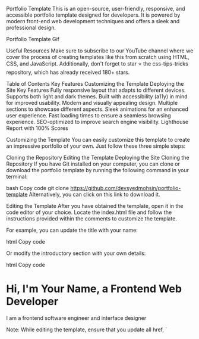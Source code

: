 Portfolio Template
This is an open-source, user-friendly, responsive, and accessible portfolio template designed for developers. It is powered by modern front-end web development techniques and offers a sleek and professional design.

Portfolio Template Gif

Useful Resources
Make sure to subscribe to our YouTube channel where we cover the process of creating templates like this from scratch using HTML, CSS, and JavaScript. Additionally, don't forget to star ⭐ the css-tips-tricks repository, which has already received 180+ stars.

Table of Contents
Key Features
Customizing the Template
Deploying the Site
Key Features
Fully responsive layout that adapts to different devices.
Supports both light and dark themes.
Built with accessibility (a11y) in mind for improved usability.
Modern and visually appealing design.
Multiple sections to showcase different aspects.
Sleek animations for an enhanced user experience.
Fast loading times to ensure a seamless browsing experience.
SEO-optimized to improve search engine visibility.
Lighthouse Report with 100% Scores

Customizing the Template
You can easily customize this template to create an impressive portfolio of your own. Just follow these three simple steps:

Cloning the Repository
Editing the Template
Deploying the Site
Cloning the Repository
If you have Git installed on your computer, you can clone or download the portfolio template by running the following command in your terminal:

bash
Copy code
git clone https://github.com/devsyedmohsin/portfolio-template
Alternatively, you can click on this link to download it.

Editing the Template
After you have obtained the template, open it in the code editor of your choice. Locate the index.html file and follow the instructions provided within the comments to customize the template.

For example, you can update the title with your name:

html
Copy code
<!-- Update with your name -->
<title>Your Name's Portfolio</title>
Or modify the introductory section with your own details:

html
Copy code
<div class="header-textbox">
  <!-- Replace with your name & job title -->
  <h1 class="h1">Hi, I'm Your Name, a Frontend Web Developer</h1>

  <!-- Add a small introductory paragraph about yourself -->
  <p class="header-text">I am a frontend software engineer and interface designer</p>
</div>
Note: While editing the template, ensure that you update all href, `
